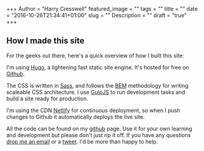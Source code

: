 +++
Author = "Harry Cresswell"
featured_image = ""
tags = ""
title = ""
date = "2016-10-26T21:34:41+01:00"
slug = ""
Description = ""
draft = "true"
+++


## How I made this site

For the geeks out there, here's a quick overview of how I built this site:

I'm using [Hugo](https://gohugo.io/), a lightening fast static site engine. It's hosted for free on [Github](https://github.com/harrycresswell/hc).

The CSS is written in [Sass](http://sass-lang.com/), and follows the [BEM](https://css-tricks.com/bem-101/) methodology for writing scaleable CSS architecture. I use [GulpJS](http://gulpjs.com/) to run development tasks and build a site ready for production.

I'm using the CDN [Netlify](https://www.netlify.com/) for continuous deployment, so when I push changes to Github it automatically deploys the live site.

All the code can be found on my [github](https://github.com/harrycresswell/hc) page. Use it for your own learning and development but please don't just rip it off. If you have any questions [drop me an email](mailto:studio@harrycresswell.com) or a [tweet](https://twitter.com/harrycresswell/). I'd be more than happy to help.
